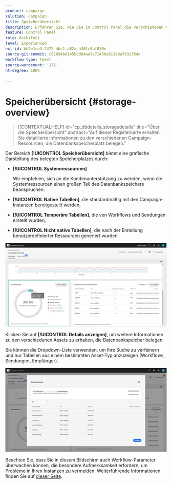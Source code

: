 ```yaml
---
product: campaign
solution: Campaign
title: Speicherübersicht
description: Erfahren Sie, wie Sie im Control Panel die verschiedenen Campaign-Ressourcen überwachen, die in Ihren Instanzen Datenbankspeicherplatz belegen.
feature: Control Panel
role: Architect
level: Experienced
exl-id: bb9e1ce3-2472-4bc1-a82a-a301c6bf830e
source-git-commit: c52094b8145bdd84aa9e71430a811b8a7b32354d
workflow-type: tm+mt
source-wordcount: '175'
ht-degree: 100%

---
```


# Speicherübersicht {#storage-overview}

>[!CONTEXTUALHELP]
>id="cp_dbdetails_storagedetails"
>title="Über die Speicherübersicht"
>abstract="Auf dieser Registerkarte erhalten Sie detaillierte Informationen zu den verschiedenen Campaign-Ressourcen, die Datenbankspeicherplatz belegen."

Der Bereich **[!UICONTROL Speicherübersicht]** bietet eine grafische Darstellung des belegten Speicherplatzes durch:

* **[!UICONTROL Systemressourcen]**

   Wir empfehlen, sich an die Kundenunterstützung zu wenden, wenn die Systemressourcen einen großen Teil des Datenbankspeichers beanspruchen.

* **[!UICONTROL Native Tabellen]**, die standardmäßig mit den Campaign-Instanzen bereitgestellt werden,
* **[!UICONTROL Temporäre Tabellen]**, die von Workflows und Sendungen erstellt wurden,
* **[!UICONTROL Nicht native Tabellen]**, die nach der Erstellung benutzerdefinierter Ressourcen generiert wurden.

![](assets/database-storage-overview.png)

Klicken Sie auf **[!UICONTROL Details anzeigen]**, um weitere Informationen zu den verschiedenen Assets zu erhalten, die Datenbankspeicher belegen.

Sie können die Dropdown-Liste verwenden, um Ihre Suche zu verfeinern und nur Tabellen aus einem bestimmten Asset-Typ anzuzeigen (Workflows, Sendungen, Empfänger).

![](assets/database-storage-details.png)

Beachten Sie, dass Sie in diesem Bildschirm auch Workflow-Parameter überwachen können, die besondere Aufmerksamkeit erfordern, um Probleme in Ihren Instanzen zu vermeiden. Weiterführende Informationen finden Sie auf [dieser Seite](workflow-monitoring.md).
